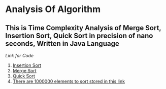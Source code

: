 # Analysis Of Algorithm
## This is Time Complexity Analysis of Merge Sort, Insertion Sort, Quick Sort in precision of nano seconds, Written in Java Language

*Link for Code*
1. [Insertion Sort](https://github.com/Rajpreet16/Analysis_Of_Algorithm/blob/master/Insertion_sort/src/insertion_sort/Insertion_sort.java) 
2. [Merge Sort](https://github.com/Rajpreet16/Analysis_Of_Algorithm/blob/master/Merge_Sort/src/merge_sort/Merge_Sort.java)
3. [Quick Sort](https://github.com/Rajpreet16/Analysis_Of_Algorithm/blob/master/Quick_Sort/src/quick_sort/Quick_Sort.java)
4. [There are 1000000 elements to sort stored in this link](https://github.com/Rajpreet16/Analysis_Of_Algorithm/blob/master/Elements.txt)

### 

